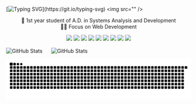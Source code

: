 [![Typing SVG](https://readme-typing-svg.demolab.com?font=Silkscreen&pause=1000&color=2AA889&center=true&width=435&lines=Hello+World.)](https://git.io/typing-svg)
<img src="" />

<p align="center">
💫 1st year student of A.D. in Systems Analysis and Development <br>
👩‍💻 Focus on Web Development
</p>

<p align="center">
  <a href="#"><img src="https://skillicons.dev/icons?i=html" /></a>
  <a href="#"><img src="https://skillicons.dev/icons?i=css" /></a>
  <a href="#"><img src="https://skillicons.dev/icons?i=js" /></a>
  <a href="#"><img src="https://skillicons.dev/icons?i=python" /></a>
  <a href="#"><img src="https://skillicons.dev/icons?i=pycharm" /></a>
  <a href="#"><img src="https://skillicons.dev/icons?i=git" /></a>
  <a href="#"><img src="https://skillicons.dev/icons?i=figma" /></a>
  <a href="https://linkedin/luiza-melchor-bisson-da-costa"><img src="https://skillicons.dev/icons?i=linkedin" /></a>
  <a href="https://discordapp.com/users/guestt."><img src="https://skillicons.dev/icons?i=discord" /></a>
</p>

<p>
  <img 
    align="center" 
    alt="GitHub Stats" 
    height="180" 
    style="padding-right: 20px;" 
    src="https://github-readme-stats.vercel.app/api?username=luizamelchor&show_icons=true&theme=gotham&include_all_commits=true&locale=en" 
  /> 
    <img 
      align="center" 
      alt="GitHub Stats" 
      height="180" 
      src="https://github-readme-stats.vercel.app/api/top-langs/?username=luizamelchor&theme=gotham&layout=compact&custom_title=Languages&langs_count=9" 
  />
</p>

<picture align="center">
  <source media="(prefers-color-scheme: dark)" srcset="https://raw.githubusercontent.com/luizamelchor/luizamelchor/output/github-contribution-grid-snake-dark.svg">
  <source media="(prefers-color-scheme: light)" srcset="https://raw.githubusercontent.com/luizamelchor/luizamelchor/output/github-contribution-grid-snake-dark.svg">
  <img align="center" alt="github contribution grid snake animation" src="https://raw.githubusercontent.com/luizamelchor/luizamelchor/output/github-contribution-grid-snake.svg">
</picture>
